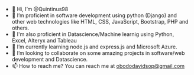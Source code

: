 - 👋 Hi, I’m @Quintinus98
- 👀 I’m proficient in software development using python (Django) and other web technologies like HTML, CSS, JavaScript, Bootstrap, PHP and others. 
- 👀 I'm also proficient in Datascience/Machine learnig using Python, Excel, Alteryx and Tableau
- 🌱 I’m currently learning node.js and express.js and Microsoft Azure.
- 💞️ I’m looking to collaborate on some amazing projects in software/web development and Datascience.
- 📫 How to reach me? You can reach me at obododavidsop@gmail.com

<!---
Quintinus98/Quintinus98 is a ✨ special ✨ repository because its `README.md` (this file) appears on your GitHub profile.
You can click the Preview link to take a look at your changes.
--->
